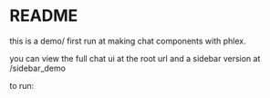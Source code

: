 # README

this is a demo/ first run at making chat components with phlex. 

you can view the full chat ui at the root url and a sidebar version at /sidebar_demo 

to run: 
```bundle install && bin/dev
